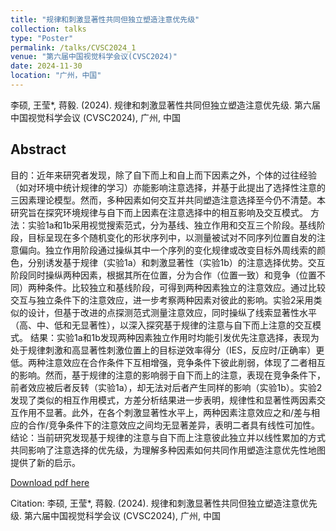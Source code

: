 ```yaml
---
title: "规律和刺激显著性共同但独立塑造注意优先级"
collection: talks
type: "Poster"
permalink: /talks/CVSC2024_1
venue: "第六届中国视觉科学会议(CVSC2024)"
date: 2024-11-30
location: "广州，中国"
---
```

李硕, 王莹*, 蒋毅. (2024). 规律和刺激显著性共同但独立塑造注意优先级. 第六届中国视觉科学会议 (CVSC2024), 广州, 中国

## Abstract
目的：近年来研究者发现，除了自下而上和自上而下因素之外，个体的过往经验（如对环境中统计规律的学习）亦能影响注意选择，并基于此提出了选择性注意的三因素理论模型。然而，多种因素如何交互并共同塑造注意选择至今仍不清楚。本研究旨在探究环境规律与自下而上因素在注意选择中的相互影响及交互模式。
方法：实验1a和1b采用视觉搜索范式，分为基线、独立作用和交互三个阶段。基线阶段，目标呈现在多个随机变化的形状序列中，以测量被试对不同序列位置自发的注意偏向。独立作用阶段通过操纵其中一个序列的变化规律或改变目标外周线索的颜色，分别诱发基于规律（实验1a）和刺激显著性（实验1b）的注意选择优势。交互阶段同时操纵两种因素，根据其所在位置，分为合作（位置一致）和竞争（位置不同）两种条件。比较独立和基线阶段，可得到两种因素独立的注意效应。通过比较交互与独立条件下的注意效应，进一步考察两种因素对彼此的影响。实验2采用类似的设计，但基于改进的点探测范式测量注意效应，同时操纵了线索显著性水平（高、中、低和无显著性），以深入探究基于规律的注意与自下而上注意的交互模式。
结果：实验1a和1b发现两种因素独立作用时均能引发优先注意选择，表现为处于规律刺激和高显著性刺激位置上的目标逆效率得分（IES，反应时/正确率）更低。两种注意效应在合作条件下互相增强，竞争条件下彼此削弱，体现了二者相互的影响。然而，基于规律的注意的影响弱于自下而上的注意，表现在竞争条件下，前者效应被后者反转（实验1a），却无法对后者产生同样的影响（实验1b）。实验2发现了类似的相互作用模式，方差分析结果进一步表明，规律性和显著性两因素交互作用不显著。此外，在各个刺激显著性水平上，两种因素注意效应之和/差与相应的合作/竞争条件下的注意效应之间均无显著差异，表明二者具有线性可加性。
结论：当前研究发现基于规律的注意与自下而上注意彼此独立并以线性累加的方式共同影响了注意选择的优先级，为理解多种因素如何共同作用塑造注意优先性地图提供了新的启示。

[Download pdf here](http://Mr-Unknown0.github.io/files/CVSC2024.pdf)

Citation: 
李硕, 王莹*, 蒋毅. (2024). 规律和刺激显著性共同但独立塑造注意优先级. 第六届中国视觉科学会议 (CVSC2024), 广州, 中国
